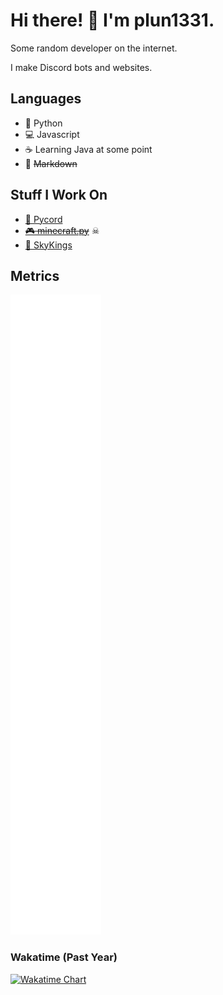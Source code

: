 # Hi there! 👋 I'm plun1331.

Some random developer on the internet.

I make Discord bots and websites.

## Languages
- 🐍 Python 
- 💻 Javascript
- ☕ Learning Java at some point
- 📜 ~~Markdown~~

## Stuff I Work On
- [🔌 Pycord](https://github.com/pycord-development/pycord)
- ~~[🎮 minecraft.py](https://github.com/plun1331/minecraft.py)~~ ☠
- [👑 SkyKings](https://skykings.net)

## Metrics

[![Stats](github-metrics.svg)](https://skykings.net)

### Wakatime (Past Year)
[![Wakatime Chart](https://wakatime.com/share/@plun1331/715d001c-d1bf-472b-b161-246b1fee76d5.svg)](https://wakatime.com/@plun1331)
